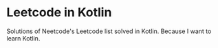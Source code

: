 # Leetcode in Kotlin
Solutions of Neetcode's Leetcode list solved in Kotlin. Because I want to learn Kotlin.
